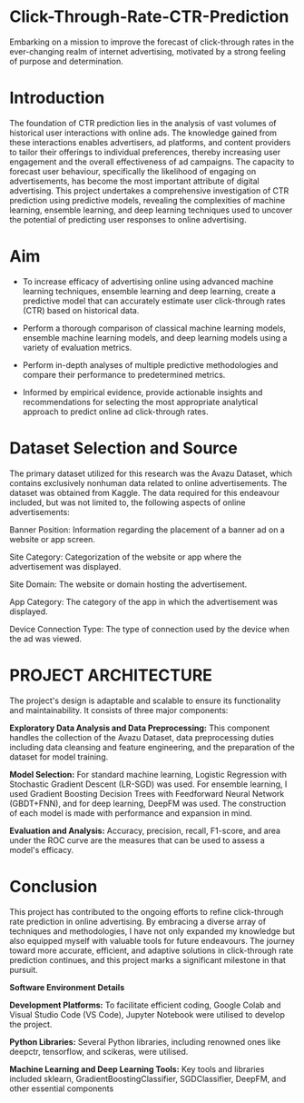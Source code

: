 # Click-Through-Rate-CTR-Prediction

Embarking on a mission to improve the forecast of click-through rates in the ever-changing realm of internet advertising, motivated by a strong feeling of purpose and determination.

# Introduction

The foundation of CTR prediction lies in the analysis of vast volumes of historical user interactions with online ads. The knowledge gained from these interactions enables advertisers, ad platforms, and content providers to tailor their offerings to individual preferences, thereby increasing user engagement and the overall effectiveness of ad campaigns. The capacity to forecast user behaviour, specifically the likelihood of engaging on advertisements, has become the most important attribute of digital advertising. This project undertakes a comprehensive investigation of CTR prediction using predictive models, revealing the complexities of machine learning, ensemble learning, and deep learning techniques used to uncover the potential of predicting user responses to online advertising.


# Aim

* To increase efficacy of advertising online using advanced machine learning techniques, ensemble learning and deep learning, create a predictive model that can accurately estimate user click-through rates (CTR) based on historical data.

* Perform a thorough comparison of classical machine learning models, ensemble machine learning models, and deep learning models using a variety of evaluation metrics.

* Perform in-depth analyses of multiple predictive methodologies and compare their performance to predetermined metrics.

* Informed by empirical evidence, provide actionable insights and recommendations for selecting the most appropriate analytical approach to predict online ad click-through rates.


# Dataset Selection and Source

The primary dataset utilized for this research was the Avazu Dataset, which contains exclusively nonhuman data related to online advertisements. The dataset was obtained from Kaggle. The data required for this endeavour included, but was not limited to, the following aspects of online advertisements:

Banner Position: Information regarding the placement of a banner ad on a website or app screen.

Site Category: Categorization of the website or app where the advertisement was displayed.

Site Domain: The website or domain hosting the advertisement.

App Category: The category of the app in which the advertisement was displayed.

Device Connection Type: The type of connection used by the device when the ad was viewed.

# PROJECT ARCHITECTURE

The project's design is adaptable and scalable to ensure its functionality and maintainability. It consists of three major components: 

**Exploratory Data Analysis and Data Preprocessing:** This component handles the collection of the Avazu Dataset, data preprocessing duties including data cleansing and feature engineering, and the preparation of the dataset for model training. 

**Model Selection:** For standard machine learning, Logistic Regression with Stochastic Gradient Descent (LR-SGD) was used. For ensemble learning, I used Gradient Boosting Decision Trees with Feedforward Neural Network (GBDT+FNN), and for deep learning, DeepFM was used. The construction of each model is made with performance and expansion in mind. 

**Evaluation and Analysis:** Accuracy, precision, recall, F1-score, and area under the ROC curve are the measures that can be used to assess a model's efficacy.

# Conclusion

This project has contributed to the ongoing efforts to refine click-through rate prediction in online advertising. By embracing a diverse array of techniques and methodologies, I have not only expanded my knowledge but also equipped myself with valuable tools for future endeavours. The journey toward more accurate, efficient, and adaptive solutions in click-through rate prediction continues, and this project marks a significant milestone in that pursuit.

**Software Environment Details**

**Development Platforms:** To facilitate efficient coding, Google Colab and Visual Studio Code (VS Code), Jupyter Notebook 
were utilised to develop the project.

**Python Libraries:** Several Python libraries, including renowned ones like deepctr, tensorflow, and scikeras, were utilised.

**Machine Learning and Deep Learning Tools:** Key tools and libraries included sklearn, GradientBoostingClassifier, SGDClassifier, DeepFM, and other essential components



